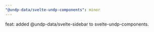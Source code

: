 ```yaml
---
"@undp-data/svelte-undp-components": minor
---
```


feat: added @undp-data/svelte-sidebar to svelte-undp-components.
